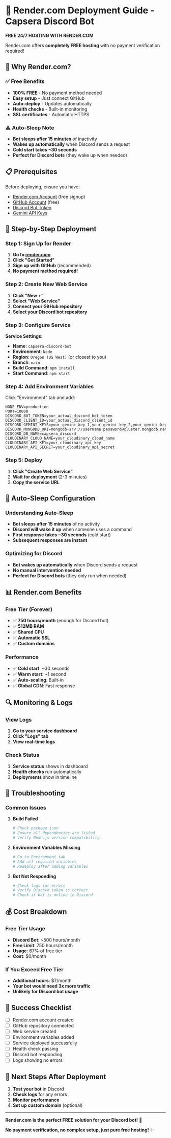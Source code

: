 # 🚀 Render.com Deployment Guide - Capsera Discord Bot

**FREE 24/7 HOSTING WITH RENDER.COM**

Render.com offers **completely FREE hosting** with no payment verification required!

## 🎯 **Why Render.com?**

### ✅ **Free Benefits**
- **100% FREE** - No payment method needed
- **Easy setup** - Just connect GitHub
- **Auto-deploy** - Updates automatically
- **Health checks** - Built-in monitoring
- **SSL certificates** - Automatic HTTPS

### ⚠️ **Auto-Sleep Note**
- **Bot sleeps after 15 minutes** of inactivity
- **Wakes up automatically** when Discord sends a request
- **Cold start takes ~30 seconds**
- **Perfect for Discord bots** (they wake up when needed)

## 📋 **Prerequisites**

Before deploying, ensure you have:
- [Render.com Account](https://render.com) (free signup)
- [GitHub Account](https://github.com) (free)
- [Discord Bot Token](https://discord.com/developers/applications)
- [Gemini API Keys](https://makersuite.google.com/app/apikey)

## 🚀 **Step-by-Step Deployment**

### **Step 1: Sign Up for Render**

1. **Go to [render.com](https://render.com)**
2. **Click "Get Started"**
3. **Sign up with GitHub** (recommended)
4. **No payment method required!**

### **Step 2: Create New Web Service**

1. **Click "New +"**
2. **Select "Web Service"**
3. **Connect your GitHub repository**
4. **Select your Discord bot repository**

### **Step 3: Configure Service**

**Service Settings:**
- **Name**: `capsera-discord-bot`
- **Environment**: `Node`
- **Region**: `Oregon (US West)` (or closest to you)
- **Branch**: `main`
- **Build Command**: `npm install`
- **Start Command**: `npm start`

### **Step 4: Add Environment Variables**

Click "Environment" tab and add:

```env
NODE_ENV=production
PORT=10000
DISCORD_BOT_TOKEN=your_actual_discord_bot_token
DISCORD_CLIENT_ID=your_actual_discord_client_id
DISCORD_GEMINI_KEYS=your_gemini_key_1,your_gemini_key_2,your_gemini_key_3,your_gemini_key_4
DISCORD_MONGODB_URI=mongodb+srv://username:password@cluster.mongodb.net/
DISCORD_DB_NAME=capsera_discord
CLOUDINARY_CLOUD_NAME=your_cloudinary_cloud_name
CLOUDINARY_API_KEY=your_cloudinary_api_key
CLOUDINARY_API_SECRET=your_cloudinary_api_secret
```

### **Step 5: Deploy**

1. **Click "Create Web Service"**
2. **Wait for deployment** (2-3 minutes)
3. **Copy the service URL**

## 🔧 **Auto-Sleep Configuration**

### **Understanding Auto-Sleep**
- **Bot sleeps after 15 minutes** of no activity
- **Discord will wake it up** when someone uses a command
- **First response takes ~30 seconds** (cold start)
- **Subsequent responses are instant**

### **Optimizing for Discord**
- **Bot wakes up automatically** when Discord sends a request
- **No manual intervention needed**
- **Perfect for Discord bots** (they only run when needed)

## 📊 **Render.com Benefits**

### **Free Tier (Forever)**
- ✅ **750 hours/month** (enough for Discord bot)
- ✅ **512MB RAM**
- ✅ **Shared CPU**
- ✅ **Automatic SSL**
- ✅ **Custom domains**

### **Performance**
- ✅ **Cold start**: ~30 seconds
- ✅ **Warm start**: ~1 second
- ✅ **Auto-scaling**: Built-in
- ✅ **Global CDN**: Fast response

## 🔍 **Monitoring & Logs**

### **View Logs**
1. **Go to your service dashboard**
2. **Click "Logs" tab**
3. **View real-time logs**

### **Check Status**
1. **Service status** shows in dashboard
2. **Health checks** run automatically
3. **Deployments** show in timeline

## 🚨 **Troubleshooting**

### **Common Issues**

1. **Build Failed**
   ```bash
   # Check package.json
   # Ensure all dependencies are listed
   # Verify Node.js version compatibility
   ```

2. **Environment Variables Missing**
   ```bash
   # Go to Environment tab
   # Add all required variables
   # Redeploy after adding variables
   ```

3. **Bot Not Responding**
   ```bash
   # Check logs for errors
   # Verify Discord token is correct
   # Check if bot is online in Discord
   ```

## 💰 **Cost Breakdown**

### **Free Tier Usage**
- **Discord Bot**: ~500 hours/month
- **Free Limit**: 750 hours/month
- **Usage**: 67% of free tier
- **Cost**: $0/month

### **If You Exceed Free Tier**
- **Additional hours**: $7/month
- **Your bot would need 3x more traffic**
- **Unlikely for Discord bot usage**

## 🎉 **Success Checklist**

- [ ] Render.com account created
- [ ] GitHub repository connected
- [ ] Web service created
- [ ] Environment variables added
- [ ] Service deployed successfully
- [ ] Health check passing
- [ ] Discord bot responding
- [ ] Logs showing no errors

## 🚀 **Next Steps After Deployment**

1. **Test your bot** in Discord
2. **Check logs** for any errors
3. **Monitor performance**
4. **Set up custom domain** (optional)

---

**Render.com is the perfect FREE solution for your Discord bot!** 🚀

**No payment verification, no complex setup, just pure free hosting!** ✨
